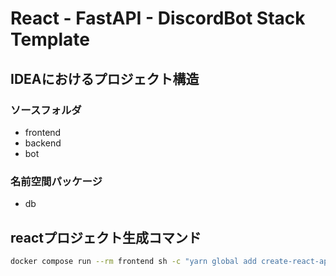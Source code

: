 # React - FastAPI - DiscordBot Stack Template

## IDEAにおけるプロジェクト構造
### ソースフォルダ
* frontend
* backend
* bot
### 名前空間パッケージ
* db

## reactプロジェクト生成コマンド
```sh
docker compose run --rm frontend sh -c "yarn global add create-react-app && create-react-app app --template typescript"
```